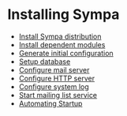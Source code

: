 Installing Sympa
================

  - [Install Sympa distribution](install/install-sympa-distribution.md)
  - [Install dependent modules](install/install-dependent-modules.md)
  - [Generate initial configuration](install/generate-initial-configuration)
  - [Setup database](install/setup-database.md)
  - [Configure mail server](install/configure-mail-server.md)
  - [Configure HTTP server](install/configure-http-server.md)
  - [Configure system log](install/configure-system-log.md)
  - [Start mailing list service](install/start-mailing-list-service.md)
  - [Automating Startup](install/automating-startup.md)

